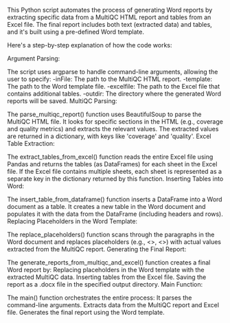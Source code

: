 This Python script automates the process of generating Word reports by extracting specific data from a MultiQC HTML report and tables from an Excel file. The final report includes both text (extracted data) and tables, and it's built using a pre-defined Word template.

Here's a step-by-step explanation of how the code works:

Argument Parsing:

The script uses argparse to handle command-line arguments, allowing the user to specify:
-inFile: The path to the MultiQC HTML report.
-template: The path to the Word template file.
-excelfile: The path to the Excel file that contains additional tables.
-outdir: The directory where the generated Word reports will be saved.
MultiQC Parsing:

The parse_multiqc_report() function uses BeautifulSoup to parse the MultiQC HTML file.
It looks for specific sections in the HTML (e.g., coverage and quality metrics) and extracts the relevant values.
The extracted values are returned in a dictionary, with keys like 'coverage' and 'quality'.
Excel Table Extraction:

The extract_tables_from_excel() function reads the entire Excel file using Pandas and returns the tables (as DataFrames) for each sheet in the Excel file.
If the Excel file contains multiple sheets, each sheet is represented as a separate key in the dictionary returned by this function.
Inserting Tables into Word:

The insert_table_from_dataframe() function inserts a DataFrame into a Word document as a table.
It creates a new table in the Word document and populates it with the data from the DataFrame (including headers and rows).
Replacing Placeholders in the Word Template:

The replace_placeholders() function scans through the paragraphs in the Word document and replaces placeholders (e.g., <<SampleID>>, <<CoverageValue>>) with actual values extracted from the MultiQC report.
Generating the Final Report:

The generate_reports_from_multiqc_and_excel() function creates a final Word report by:
Replacing placeholders in the Word template with the extracted MultiQC data.
Inserting tables from the Excel file.
Saving the report as a .docx file in the specified output directory.
Main Function:

The main() function orchestrates the entire process:
It parses the command-line arguments.
Extracts data from the MultiQC report and Excel file.
Generates the final report using the Word template.
